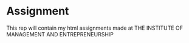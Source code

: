 # Assignment
This rep will contain my html assignments made at THE INSTITUTE OF MANAGEMENT AND ENTREPRENEURSHIP
